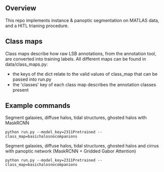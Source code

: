 ## Overview

This repo implements instance & panoptic segmentation on MATLAS data, and a HITL trianing procedure.

## Class maps

Class maps describe how raw LSB annotations, from the annotation tool, are converted into training labels. All different maps can be found in data/class_maps.py:
- the keys of the dict relate to the valid values of class_map that can be passed into run.py
- the 'classes' key of each class map describes the annotation classes present

## Example commands

Segment galaxies, diffuse halos, tidal structures, ghosted halos with MaskRCNN
```
python run.py --model_key=2311Pretrained --class_map=basichalosnocompanions
```

Segment galaxies, diffuse halos, tidal structures, ghosted halos and cirrus with panoptic network (MaskRCNN + Gridded Gabor Attention)
```
python run.py --model_key=2311Pretrained --class_map=basichalosnocompanions
```
